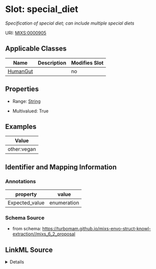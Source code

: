 # Slot: special_diet


_Specification of special diet; can include multiple special diets_



URI: [MIXS:0000905](https://w3id.org/mixs/0000905)



<!-- no inheritance hierarchy -->




## Applicable Classes

| Name | Description | Modifies Slot |
| --- | --- | --- |
[HumanGut](HumanGut.md) |  |  no  |







## Properties

* Range: [String](String.md)

* Multivalued: True






## Examples

| Value |
| --- |
| other:vegan |

## Identifier and Mapping Information





### Annotations

| property | value |
| --- | --- |
| Expected_value | enumeration |



### Schema Source


* from schema: https://turbomam.github.io/mixs-envo-struct-knowl-extraction//mixs_6_2_proposal




## LinkML Source

<details>
```yaml
name: special_diet
annotations:
  Expected_value:
    tag: Expected_value
    value: enumeration
description: Specification of special diet; can include multiple special diets
title: special diet
notes:
- diet
examples:
- value: other:vegan
from_schema: https://turbomam.github.io/mixs-envo-struct-knowl-extraction//mixs_6_2_proposal
rank: 1000
string_serialization: '[low carb|reduced calorie|vegetarian|other(to be specified)]'
slot_uri: MIXS:0000905
multivalued: true
alias: special_diet
domain_of:
- HumanGut
range: string
required: false
recommended: false

```
</details>